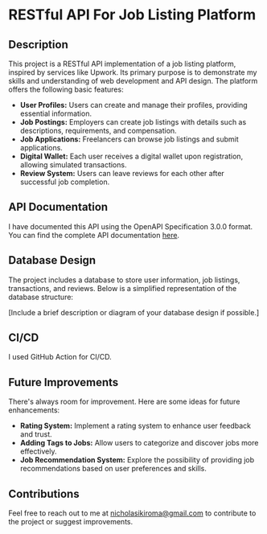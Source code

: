 # RESTful API For Job Listing Platform

## Description

This project is a RESTful API implementation of a job listing platform, inspired by services like Upwork. Its primary purpose is to demonstrate my skills and understanding of web development and API design. The platform offers the following basic features:

- **User Profiles:** Users can create and manage their profiles, providing essential information.
- **Job Postings:** Employers can create job listings with details such as descriptions, requirements, and compensation.
- **Job Applications:** Freelancers can browse job listings and submit applications.
- **Digital Wallet:** Each user receives a digital wallet upon registration, allowing simulated transactions.
- **Review System:** Users can leave reviews for each other after successful job completion.

## API Documentation

I have documented this API using the OpenAPI Specification 3.0.0 format. You can find the complete API documentation [here](documentation).

## Database Design

The project includes a database to store user information, job listings, transactions, and reviews. Below is a simplified representation of the database structure:

[Include a brief description or diagram of your database design if possible.]

## CI/CD

I used GitHub Action for CI/CD.

## Future Improvements

There's always room for improvement. Here are some ideas for future enhancements:

- **Rating System:** Implement a rating system to enhance user feedback and trust.
- **Adding Tags to Jobs:** Allow users to categorize and discover jobs more effectively.
- **Job Recommendation System:** Explore the possibility of providing job recommendations based on user preferences and skills.

## Contributions

Feel free to reach out to me at <nicholasikiroma@gmail.com> to contribute to the project or suggest improvements.
